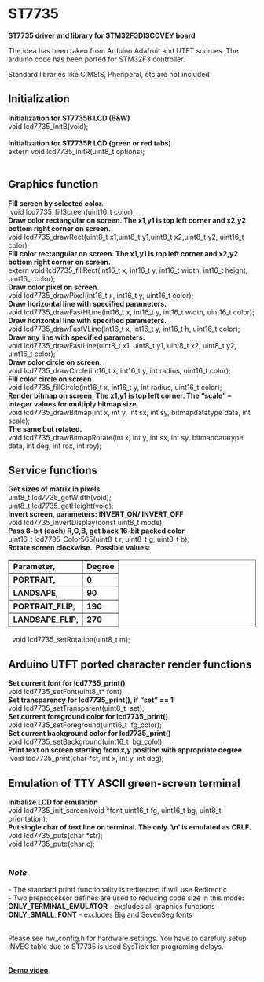 ST7735
======

<b>ST7735 driver and library for STM32F3DISCOVEY board</b><br>
<p>The idea has been taken from Arduino Adafruit and UTFT sources. The arduino code has been ported for STM32F3 controller.</p>
<p>Standard libraries like CIMSIS, Pheriperal, etc are not included</p>
 <h2>Initialization</h2>
<b>Initialization for ST7735B LCD (B&amp;W)</b><br>
void lcd7735_initB(void);<br>
<br>
<b>Initialization for ST7735R LCD (green or red tabs)</b><br>
extern void lcd7735_initR(uint8_t options);<br>
<br>
<h2>Graphics function</h2>
<b> Fill screen by selected color.</b><br>
&nbsp;void lcd7735_fillScreen(uint16_t color);<br>
<b>Draw color rectangular on screen. The x1,y1 is top left corner
and x2,y2 bottom right corner on screen.</b><br>
void lcd7735_drawRect(uint8_t x1,uint8_t y1,uint8_t x2,uint8_t y2,
uint16_t color);<br>
<b>Fill color rectangular on screen. The x1,y1 is top left corner
and x2,y2 bottom right corner on screen.</b><br>
extern void lcd7735_fillRect(int16_t x, int16_t y, int16_t width,
int16_t height, uint16_t color);<br>
<b>Draw color pixel on screen.</b><br>
void lcd7735_drawPixel(int16_t x, int16_t y, uint16_t color);<br>
<b>Draw horizontal line with specified parameters.</b><br>
void lcd7735_drawFastHLine(int16_t x, int16_t y, int16_t width,
uint16_t color);<br>
<b>Draw horizontal line with specified parameters.</b><br>
void lcd7735_drawFastVLine(int16_t x, int16_t y, int16_t h, uint16_t
color);<br>
<b>Draw any line with specified parameters.</b><br>
void lcd7735_drawFastLine(uint8_t x1, uint8_t y1, uint8_t x2,
uint8_t y2, uint16_t color);<br>
<b> Draw color circle on screen. </b><br>
void lcd7735_drawCircle(int16_t x, int16_t y, int radius, uint16_t
color);<br>
<b> Fill color circle on screen.</b><br>
void lcd7735_fillCircle(int16_t x, int16_t y, int radius, uint16_t
color);<br>
<b> Render bitmap on screen. The x1,y1 is top left corner. The
“scale” – integer values for multiply bitmap size.</b><br>
void lcd7735_drawBitmap(int x, int y, int sx, int sy, bitmapdatatype
data, int scale);<br>
<b> The same but rotated.</b><br>
void lcd7735_drawBitmapRotate(int x, int y, int sx, int sy,
bitmapdatatype data, int deg, int rox, int roy);<br>
<h2> Service functions</h2>
<b> Get sizes of matrix in pixels</b><br>
uint8_t lcd7735_getWidth(void);<br>
uint8_t lcd7735_getHeight(void);<br>
<b> Invert screen, parameters: INVERT_ON/ INVERT_OFF</b><br>
void lcd7735_invertDisplay(const uint8_t mode);<br>
<b> Pass 8-bit (each) R,G,B, get back 16-bit packed color</b><br>
uint16_t lcd7735_Color565(uint8_t r, uint8_t g, uint8_t b);<br>
<b> Rotate screen clockwise.&nbsp; Possible values:</b><b><br>
</b><b> </b>
<table cellpadding="2" cellspacing="2" border="1">
<tbody>
<tr>
<td><b>Parameter,</b></td>
<td><b>Degree</b></td>
</tr>
<tr>
<td><b>PORTRAIT,</b></td>
<td><b>0</b></td>
</tr>
<tr>
<td><b>LANDSAPE,</b></td>
<td><b>90</b></td>
</tr>
<tr>
<td><b>PORTRAIT_FLIP,</b></td>
<td><b>190</b></td>
</tr>
<tr>
<td><b>LANDSAPE_FLIP,</b></td>
<td><b>270</b></td>
</tr>
</tbody>
</table>
<b> </b>&nbsp; void lcd7735_setRotation(uint8_t m);<br>
<h2> <b>Arduino UTFT ported character render functions</b></h2>
<b> Set current font for lcd7735_print()</b><br>
void lcd7735_setFont(uint8_t* font);<br>
<b> Set transparency for lcd7735_print(), if “set” == 1 </b><br>
void lcd7735_setTransparent(uint8_t&nbsp; set);<br>
<b> Set current foreground color for lcd7735_print()</b><br>
void lcd7735_setForeground(uint16_t&nbsp; fg_color);<br>
<b> Set current background color for lcd7735_print()</b><br>
void lcd7735_setBackground(uint16_t&nbsp; bg_colol);<br>
<b> Print text on screen starting from x,y position with appropriate
degree </b><br>
&nbsp;void lcd7735_print(char *st, int x, int y, int deg);<br>
<h2><b> Emulation of TTY ASCII green-screen terminal &nbsp;</b></h2>
<b> Initialize LCD for emulation</b><br>
void lcd7735_init_screen(void *font,uint16_t fg, uint16_t bg,
uint8_t orientation);<br>
<b> Put single char of text line on terminal. The only ‘\n’ is
emulated as CRLF.</b><br>
void lcd7735_puts(char *str);<br>
void lcd7735_putc(char c);<br>
<br>
<i><h3> Note. </h3></i>
<p>
- The standard printf functionality is redirected if will use Redirect.c<br>
- Two preprocessor defines are used to reducing code size in this mode:<br>
<b>ONLY_TERMINAL_EMULATOR</b> - excludes all graphics functions<br>
<b>ONLY_SMALL_FONT</b> - excludes Big and SevenSeg fonts<br>
<br>
</p>
<p>Please see hw_config.h for hardware settings.
You have to carefuly setup INVEC table due to ST7735 is used SysTick for programing delays.</p>

<br>
<a href="http://youtu.be/13At83AL1kw"><b><u>Demo video</u></b></a>
